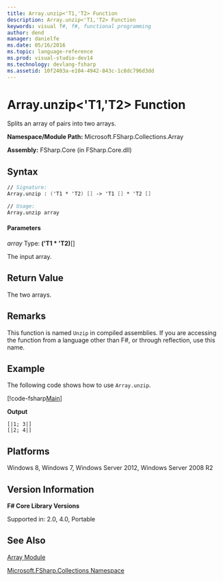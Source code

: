 ```yaml
---
title: Array.unzip<'T1,'T2> Function
description: Array.unzip<'T1,'T2> Function
keywords: visual f#, f#, functional programming
author: dend
manager: danielfe
ms.date: 05/16/2016
ms.topic: language-reference
ms.prod: visual-studio-dev14
ms.technology: devlang-fsharp
ms.assetid: 10f2403a-e104-4942-843c-1c8dc796d3dd 
---
```


# Array.unzip<'T1,'T2> Function

Splits an array of pairs into two arrays.

**Namespace/Module Path:** Microsoft.FSharp.Collections.Array

**Assembly:** FSharp.Core (in FSharp.Core.dll)


## Syntax

```fsharp
// Signature:
Array.unzip : ('T1 * 'T2) [] -> 'T1 [] * 'T2 []

// Usage:
Array.unzip array
```

#### Parameters
*array*
Type: **('T1 &#42; 'T2)**[[]](https://msdn.microsoft.com/library/def20292-9aae-4596-9275-b94e594f8493)


The input array.

## Return Value

The two arrays.

## Remarks
This function is named `Unzip` in compiled assemblies. If you are accessing the function from a language other than F#, or through reflection, use this name.

## Example

The following code shows how to use `Array.unzip`.

[!code-fsharp[Main](~/samples/snippets/fsharp/arrays/snippet70.fs)]

**Output**

```
[|1; 3|]
[|2; 4|]
```

## Platforms
Windows 8, Windows 7, Windows Server 2012, Windows Server 2008 R2


## Version Information
**F# Core Library Versions**

Supported in: 2.0, 4.0, Portable

## See Also
[Array Module](array-module.md)

[Microsoft.FSharp.Collections Namespace](../Microsoft.FSharp.Collections-Namespace-%5BFSharp%5D.md)